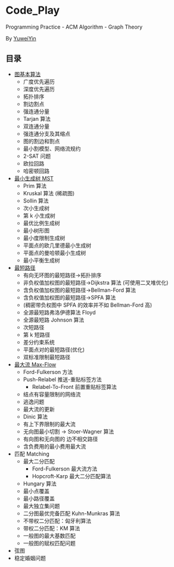 # Code_Play

Programming Practice - ACM Algorithm - Graph Theory

By [YuweiYin](https://github.com/YuweiYin)

## 目录

- [图基本算法](./graph-basis/)
	- 广度优先遍历
	- 深度优先遍历
	- 拓扑排序
	- 割边割点
	- 强连通分量
	- Tarjan 算法
	- 双连通分量
	- 强连通分支及其缩点
	- 图的割边和割点
	- 最小割模型、网络流规约
	- 2-SAT 问题
	- 欧拉回路
	- 哈密顿回路
- [最小生成树 MST](./minimum-spanning-tree/)
	- Prim 算法
	- Kruskal 算法 (稀疏图)
	- Sollin 算法
	- 次小生成树
	- 第 k 小生成树
	- 最优比例生成树
	- 最小树形图
	- 最小度限制生成树
	- 平面点的欧几里德最小生成树
	- 平面点的曼哈顿最小生成树
	- 最小平衡生成树
- [最短路径](./shortest-path/)
	- 有向无环图的最短路径->拓扑排序
	- 非负权值加权图的最短路径->Dijkstra 算法 (可使用二叉堆优化)
	- 含负权值加权图的最短路径->Bellman-Ford 算法
	- 含负权值加权图的最短路径->SPFA 算法
	- (稠密带负权图中 SPFA 的效率并不如 Bellman-Ford 高)
	- 全源最短路弗洛伊德算法 Floyd
	- 全源最短路 Johnson 算法
	- 次短路径
	- 第 k 短路径
	- 差分约束系统
	- 平面点对的最短路径(优化)
	- 双标准限制最短路径
- [最大流 Max-Flow](./max-flow-matching/)
	- Ford-Fulkerson 方法
	- Push-Relabel 推送-重贴标签方法
		- Relabel-To-Front 前置重贴标签算法
	- 结点有容量限制的网络流
	- 逃逸问题
	- 最大流的更新
	- Dinic 算法
	- 有上下界限制的最大流
	- 无向图最小切割 -> Stoer-Wagner 算法
	- 有向图和无向图的 边不相交路径
	- 含负费用的最小费用最大流
- 匹配 Matching
	- 最大二分匹配
		- Ford-Fulkerson 最大流方法
		- Hopcroft-Karp 最大二分匹配算法
	- Hungary 算法
	- 最小点覆盖
	- 最小路径覆盖
	- 最大独立集问题
	- 二分图最优完备匹配 Kuhn-Munkras 算法
	- 不带权二分匹配：匈牙利算法
	- 带权二分匹配：KM 算法
	- 一般图的最大基数匹配
	- 一般图的赋权匹配问题
- 弦图
- 稳定婚姻问题
